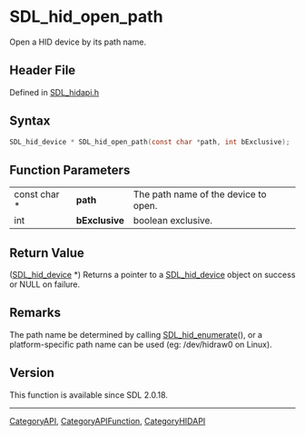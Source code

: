 # SDL_hid_open_path

Open a HID device by its path name.

## Header File

Defined in [SDL_hidapi.h](https://github.com/libsdl-org/SDL/blob/SDL2/include/SDL_hidapi.h)

## Syntax

```c
SDL_hid_device * SDL_hid_open_path(const char *path, int bExclusive);
```

## Function Parameters

|              |                |                                      |
| ------------ | -------------- | ------------------------------------ |
| const char * | **path**       | The path name of the device to open. |
| int          | **bExclusive** | boolean exclusive.                   |

## Return Value

([SDL_hid_device](SDL_hid_device) *) Returns a pointer to a
[SDL_hid_device](SDL_hid_device) object on success or NULL on failure.

## Remarks

The path name be determined by calling
[SDL_hid_enumerate](SDL_hid_enumerate)(), or a platform-specific path name
can be used (eg: /dev/hidraw0 on Linux).

## Version

This function is available since SDL 2.0.18.

----
[CategoryAPI](CategoryAPI), [CategoryAPIFunction](CategoryAPIFunction), [CategoryHIDAPI](CategoryHIDAPI)

